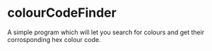 # colourCodeFinder
A simple program which will let you search for colours and get their corrosponding hex colour code.
